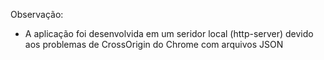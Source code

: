 Observação:
- A aplicação foi desenvolvida em um seridor local (http-server) devido aos problemas de CrossOrigin do Chrome com arquivos JSON

